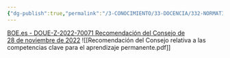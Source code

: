 ```yaml
---
{"dg-publish":true,"permalink":"/3-CONOCIMIENTO/33-DOCENCIA/332-NORMATIVA/Leyes y documentos/Recomendación del Consejo de la Unión Europea relativa a las competencias clave para el aprendizaje permanente/"}
---
```


[BOE.es - DOUE-Z-2022-70071 Recomendación del Consejo de 28 de noviembre de 2022](https://www.boe.es/buscar/doc.php?id=DOUE-Z-2022-70071)
![[Recomendación del Consejo relativa a las competencias clave para el aprendizaje permanente.pdf]]